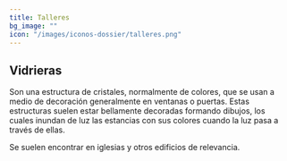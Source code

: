 ```yaml
---
title: Talleres
bg_image: ""
icon: "/images/iconos-dossier/talleres.png"
---
```


## Vidrieras

Son una estructura de cristales, normalmente de colores, que se usan a medio de decoración generalmente en ventanas o puertas. Estas estructuras suelen estar bellamente decoradas formando dibujos, los cuales inundan de luz las estancias con sus colores cuando la luz pasa a través de ellas.

Se suelen encontrar en iglesias y otros edificios de relevancia.
